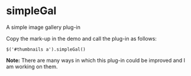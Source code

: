 simpleGal
=========

A simple image gallery plug-in

Copy the mark-up in the demo and call the plug-in as follows:

<pre><code>$('#thumbnails a').simpleGal()</code></pre>

**Note:** There are many ways in which this plug-in could be improved and I am working on them.